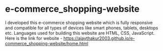 # e-commerce_shopping-website
I developed this e-commerce shopping website which is fully responsive and compatible for all types of devices like smart phones, tablets, desktops etc. Languages used for building this website are HTML, CSS, JavaScript.  
Here is the link for website - https://ajaythakur2003.github.io/e-commerce_shopping-website/home.html
